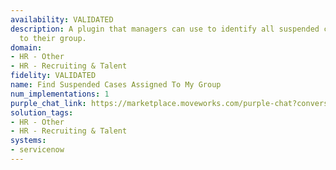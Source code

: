 ```yaml
---
availability: VALIDATED
description: A plugin that managers can use to identify all suspended cases assigned
  to their group.
domain:
- HR - Other
- HR - Recruiting & Talent
fidelity: VALIDATED
name: Find Suspended Cases Assigned To My Group
num_implementations: 1
purple_chat_link: https://marketplace.moveworks.com/purple-chat?conversation=%7B%22messages%22%3A%5B%7B%22parts%22%3A%5B%7B%22richText%22%3A%22I+need+to+identify+all+suspended+cases+assigned+to+my+group.%22%7D%5D%2C%22role%22%3A%22user%22%7D%2C%7B%22parts%22%3A%5B%7B%22reasoningSteps%22%3A%5B%7B%22richText%22%3A%22Fetching+the+groups+the+user+belongs+to+in+ServiceNow.%22%2C%22status%22%3A%22pending%22%7D%2C%7B%22richText%22%3A%22%3Cp+xmlns%3D%5C%22http%3A%2F%2Fwww.w3.org%2F1999%2Fxhtml%5C%22%3EFound+the+following+groups+for+the+user%3A%3C%2Fp%3E%3Cul+xmlns%3D%5C%22http%3A%2F%2Fwww.w3.org%2F1999%2Fxhtml%5C%22%3E%3Cli%3EIT+Support+Team%3C%2Fli%3E%3Cli%3ENetwork+Operations%3C%2Fli%3E%3Cli%3ESecurity+Response%3C%2Fli%3E%3C%2Ful%3E%22%2C%22status%22%3A%22success%22%7D%5D%7D%2C%7B%22richText%22%3A%22%3Cp%3EYou%27re+a+member+of+the+following+groups%3A%3C%2Fp%3E%3Col%3E%3Cli%3E%3Cp%3E%3Cstrong%3EIT+Support+Team%3C%2Fstrong%3E%3C%2Fp%3E%3C%2Fli%3E%3Cli%3E%3Cp%3E%3Cstrong%3ENetwork+Operations%3C%2Fstrong%3E%3C%2Fp%3E%3C%2Fli%3E%3Cli%3E%3Cp%3E%3Cstrong%3ESecurity+Response%3C%2Fstrong%3E%3C%2Fp%3E%3C%2Fli%3E%3C%2Fol%3E%3Cp%3EWhich+group+would+you+like+to+see+suspended+cases+for%3F%3C%2Fp%3E%22%7D%5D%2C%22role%22%3A%22assistant%22%7D%2C%7B%22parts%22%3A%5B%7B%22richText%22%3A%22IT+Support+Team%22%7D%5D%2C%22role%22%3A%22user%22%7D%2C%7B%22parts%22%3A%5B%7B%22reasoningSteps%22%3A%5B%7B%22richText%22%3A%22Searching+for+suspended+cases+in+ServiceNow+assigned+to+the+%27IT+Support+Team%27+group.%22%2C%22status%22%3A%22pending%22%7D%2C%7B%22richText%22%3A%22Found+2+suspended+cases.%22%2C%22status%22%3A%22success%22%7D%5D%7D%2C%7B%22richText%22%3A%22%3Cp+xmlns%3D%5C%22http%3A%2F%2Fwww.w3.org%2F1999%2Fxhtml%5C%22%3EHere+are+the+suspended+cases+assigned+to+the+IT+Support+Team%3A%3C%2Fp%3E%3Cul+xmlns%3D%5C%22http%3A%2F%2Fwww.w3.org%2F1999%2Fxhtml%5C%22%3E%3Cli%3E%3Cb%3ECase+ID%3A%3C%2Fb%3E+CS-00123%3Cul%3E%3Cli%3E%3Cb%3ESubject%3A%3C%2Fb%3E+Network+Outage%3C%2Fli%3E%3Cli%3E%3Cb%3EPriority%3A%3C%2Fb%3E+High%3C%2Fli%3E%3Cli%3E%3Cb%3EStatus%3A%3C%2Fb%3E+Suspended%3C%2Fli%3E%3Cli%3E%3Cb%3EAssigned+To%3A%3C%2Fb%3E+John+Doe%3C%2Fli%3E%3C%2Ful%3E%3C%2Fli%3E%3Cli%3E%3Cb%3ECase+ID%3A%3C%2Fb%3E+CS-00124%3Cul%3E%3Cli%3E%3Cb%3ESubject%3A%3C%2Fb%3E+Email+Delivery+Issues%3C%2Fli%3E%3Cli%3E%3Cb%3EPriority%3A%3C%2Fb%3E+Medium%3C%2Fli%3E%3Cli%3E%3Cb%3EStatus%3A%3C%2Fb%3E+Suspended%3C%2Fli%3E%3Cli%3E%3Cb%3EAssigned+To%3A%3C%2Fb%3E+Jane+Smith%3C%2Fli%3E%3C%2Ful%3E%3C%2Fli%3E%3C%2Ful%3E%22%7D%2C%7B%22citations%22%3A%5B%7B%22citationTitle%22%3A%22CS-00123%22%2C%22connectorName%22%3A%22servicenow%22%7D%2C%7B%22citationTitle%22%3A%22CS-00124%22%2C%22connectorName%22%3A%22servicenow%22%7D%5D%7D%5D%2C%22role%22%3A%22assistant%22%7D%5D%7D
solution_tags:
- HR - Other
- HR - Recruiting & Talent
systems:
- servicenow
---
```

